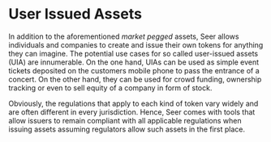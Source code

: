 # User Issued Assets

In addition to the aforementioned *market pegged* assets, Seer allows
individuals and companies to create and issue their own tokens for anything
they can imagine. The potential use cases for so called user-issued assets
(UIA) are innumerable. On the one hand, UIAs can be used as simple event
tickets deposited on the customers mobile phone to pass the entrance of a
concert. On the other hand, they can be used for crowd funding, ownership
tracking or even to sell equity of a company in form of stock.

Obviously, the regulations that apply to each kind of token vary widely and are
often different in every jurisdiction. Hence, Seer comes with tools that
allow issuers to remain compliant with all applicable regulations when issuing
assets assuming regulators allow such assets in the first place.
